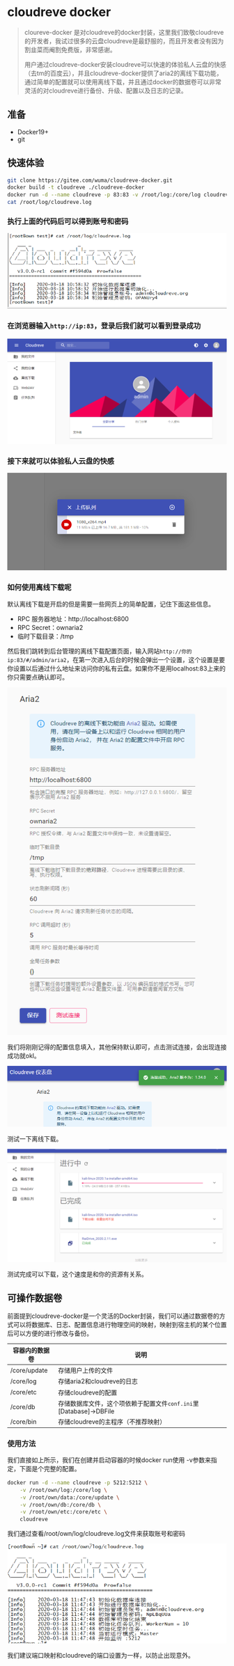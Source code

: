 # cloudreve docker

> cloureve-docker 是对cloudreve的docker封装，这里我们致敬cloudreve的开发者，我试过很多的云盘cloudreve是最舒服的，而且开发者没有因为割韭菜而阉割免费版，非常感谢。
>
> 用户通过cloudreve-docker安装cloudreve可以快速的体验私人云盘的快感（去tm的百度云），并且cloudreve-docker提供了aria2的离线下载功能，通过简单的配置就可以使用离线下载，并且通过docker的数据卷可以非常灵活的对cloudreve进行备份、升级、配置以及日志的记录。

## 准备

- Docker19+
- git

## 快速体验

```bash
git clone https://gitee.com/wuma/cloudreve-docker.git
docker build -t cloudreve ./cloudreve-docker
docker run -d --name cloudreve -p 83:83 -v /root/log:/core/log cloudreve
cat /root/log/cloudreve.log
```

### 执行上面的代码后可以得到账号和密码

![启动成功](Readme.assets/image-20200318190112678.png)

### 在浏览器输入`http://ip:83`，登录后我们就可以看到登录成功

![image-20200318190348342](Readme.assets/image-20200318190348342.png)

### 接下来就可以体验私人云盘的快感

![上传文件](Readme.assets/image-20200318190605649.png)

### 如何使用离线下载呢

默认离线下载是开启的但是需要一些网页上的简单配置，记住下面这些信息。

- RPC 服务器地址：http://localhost:6800
- RPC Secret：ownaria2
- 临时下载目录：/tmp

然后我们跳转到后台管理的离线下载配置页面，输入网站`http://你的ip:83/#/admin/aria2`，在第一次进入后台的时候会弹出一个设置，这个设置是要你设置以后通过什么地址来访问你的私有云盘。如果你不是用localhost:83上来的你只需要点确认即可。

![image-20200318191227907](Readme.assets/image-20200318191227907.png)

我们将刚刚记得的配置信息填入，其他保持默认即可，点击测试连接，会出现连接成功就okl。

![image-20200318191312625](Readme.assets/image-20200318191312625.png)

测试一下离线下载。

![image-20200318191842186](Readme.assets/image-20200318191842186.png)

测试完成可以下载，这个速度是和你的资源有关系。

## 可操作数据卷

前面提到cloudreve-docker是一个灵活的Docker封装，我们可以通过数据卷的方式可以将数据库、日志、配置信息进行物理空间的映射，映射到宿主机的某个位置后可以方便的进行修改与备份。

| 容器内的数据卷 | 说明                                                         |
| -------------- | ------------------------------------------------------------ |
| /core/update   | 存储用户上传的文件                                           |
| /core/log      | 存储aria2和cloudreve的日志                                   |
| /core/etc      | 存储cloudreve的配置                                          |
| /core/db       | 存储数据库文件，这个项依赖于配置文件`conf.ini`里[Database]->DBFile |
| /core/bin      | 存储cloudreve的主程序（不推荐映射）                          |

### 使用方法

我们直接如上所示，我们在创建并启动容器的时候docker run使用 -v参数来指定，下面是个完整的配置。

```bash
docker run -d --name cloudreve -p 5212:5212 \
	-v /root/own/log:/core/log \
	-v /root/own/data:/core/update \
	-v /root/own/db:/core/db \
	-v /root/own/etc:/core/etc \
    cloudreve
```

我们通过查看/root/own/log/cloudreve.log文件来获取账号和密码

![image-20200318195104454](Readme.assets/image-20200318195104454.png)

我们建议端口映射和cloudreve的端口设置为一样，以防止出现意外。